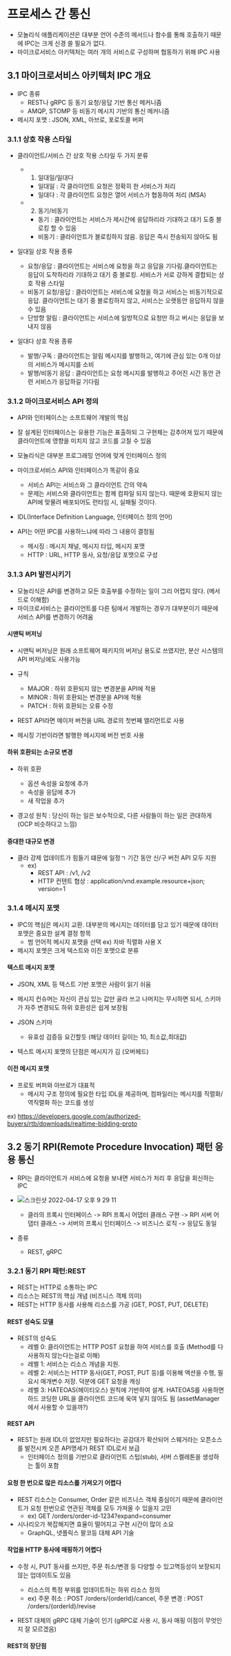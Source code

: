 # 프로세스 간 통신
- 모놀리식 애플리케이션은 대부분 언어 수준의 메서드나 함수를 통해 호출하기 때문에 IPC는 크게 신경 쓸 필요가 없다.
- 마이크로서비스 아키텍처는 여러 개의 서비스로 구성하며 협동하기 위해 IPC 사용

## 3.1 마이크로서비스 아키텍처 IPC 개요
- IPC 종류
  - REST나 gRPC 등 동기 요청/응답 기반 통신 메커니즘
  - AMQP, STOMP 등 비동기 메시지 기반의 통신 메커니즘
- 메시지 포맷 : JSON, XML, 아브로, 포로토콜 버퍼

### 3.1.1 상호 작용 스타일
- 클라이언트/서비스 간 상호 작용 스타일 두 가지 분류
  - 1) 일대일/일대다
    - 일대일 : 각 클라이언트 요청은 정확히 한 서비스가 처리
    - 일대다 : 각 클라이언트 요청은 열어 서비스가 협동하여 처리 (MSA) 
  - 2) 동기/비동기 
    - 동기 : 클라이언트는 서비스가 제시간에 응답하리라 기대하고 대기 도중 블로킹 할 수 있음
    - 비동기 : 클라이언트가 블로킹하지 않음. 응답은 즉시 전송되지 않아도 됨 

- 일대일 상호 작용 종류
  - 요청/응답 : 클라이언트는 서비스에 요청을 하고 응답을 기다림.클라이언트는 응답이 도착하리라 기대하고 대기 중 블로킹. 서비스가 서로 강하게 결합되는 상호 작용 스타일
  - 비동기 요청/응답 : 클라이언트는 서비스에 요청을 하고 서비스는 비동기적으로 응답. 클라이언트는 대기 중 블로킹하지 않고, 서비스는 오랫동안 응답하지 않을 수 있음 
  - 단방향 알림 : 클라이언트는 서비스에 일방적으로 요청만 하고 버시는 응답을 보내지 않음

- 일대다 상호 작용 종류
  - 발행/구독 : 클라이언트는 알림 메시지를 발행하고, 여기에 관심 있는 0개 이상의 서비스가 메시지를 소비
  - 발행/비동기 응답 : 클라이언트는 요청 메시지를 발행하고 주어진 시간 동안 관련 서비스가 응답하길 기다림

### 3.1.2 마이크로서비스 API 정의
- API와 인터페이스는 소프트웨어 개발의 핵심
- 잘 설계된 인터페이스는 유용한 기능은 표출하되 그 구현체는 감추어져 있기 때문에 클라이언트에 영향을 미치지 않고 코드를 고칠 수 있음

- 모놀리식은 대부분 프로그래밍 언어에 맞게 인터페이스 정의
- 마이크로서비스 API와 인터페이스가 똑같이 중요
  - 서비스 API는 서비스와 그 클라이언트 간의 약속
  - 문제는 서비스와 클라이언트는 함께 컴파일 되지 않는다. 때문에 호환되지 않는 API에 맞물려 배포되어도 런타임 시, 실패될 것이다.

- IDL(Interface Definition Language, 인터페이스 정의 언어)

- API는 어떤 IPC를 사용하느냐에 따라 그 내용이 결정됨
  - 메시징 : 메시지 채널, 메시지 타입, 메시지 포맷
  - HTTP : URL, HTTP 동사, 요청/응답 포맷으로 구성

### 3.1.3 API 발전시키기
- 모놀리식은 API를 변경하고 모든 호출부를 수정하는 일이 그리 어렵지 않다. (메서드로 이해함)
- 마이크로서비스는 클라이언트를 다른 팀에서 개발하는 경우가 대부분이기 때문에 서비스 API를 변경하기 어려움

#### 시맨틱 버저닝
- 시맨틱 버저닝은 원래 소프트웨어 패키지의 버저닝 용도로 쓰였지만, 분산 시스템의 API 버저닝에도 사용가능
- 규칙
  - MAJOR : 하위 호환되지 않는 변경분을 API에 적용 
  - MINOR : 하위 호환되는 변경분을 API에 적용
  - PATCH : 하위 호환되는 오류 수정

- REST API라면 메이저 버전을 URL 경로의 첫번째 엘리먼트로 사용
- 메시징 기반이라면 발행한 메시지에 버전 번호 사용

#### 하위 호환되는 소규모 변경
- 하위 호환
  - 옵션 속성을 요청에 추가
  - 속성을 응답에 추가
  - 새 작업을 추가

- 경고성 원칙 : 당신이 하는 일은 보수적으로, 다른 사람들이 하는 일은 관대하게 (OCP 비슷하다고 느낌)

#### 중대한 대규모 변경
- 클라 강제 업데이트가 힘들기 떄문에 일정ㄱ 기간 동안 신/구 버전 API 모두 지원
  - ex)
    - REST API : /v1, /v2
    - HTTP 컨텐트 협상 : application/vnd.example.resource+json; version=1

### 3.1.4 메시지 포맷
- IPC의 핵심은 메시지 교환. 대부분의 메시지는 데이터를 담고 있기 때문에 데이터 포맷은 중요한 설계 결정 항목
  - 범 언어적 메시지 포맷을 선택 ex) 자바 직렬화 사용 X 
- 메시지 포멧은 크게 텍스트와 이진 포맷으로 분류

#### 텍스트 메시지 포맷
- JSON, XML 등 텍스트 기반 포맷은 사람이 읽기 쉬움
- 메시지 컨슈머는 자신이 관심 있는 값만 골라 쓰고 나머지는 무시하면 되서, 스키마가 자주 변경되도 하위 호환성은 쉽게 보장됨

- JSON 스키마
  - 유효성 검증등 요긴할듯 (해당 데이터 길이는 10, 최소값,최대값)

- 텍스트 메시지 포맷의 단점은 메시지가 김 (오버헤드)

#### 이전 메시지 포맷
- 프로토 버퍼와 아브로가 대표적
  - 메시지 구조 정의에 필요한 타입 IDL을 제공하며, 컴파일러는 메시지를 직렬화/역직렬화 하는 코드를 생성

ex) https://developers.google.com/authorized-buyers/rtb/downloads/realtime-bidding-proto

## 3.2 동기 RPI(Remote Procedure Invocation) 패턴 응용 통신
- RPI는 클라이언트가 서비스에 요청을 보내면 서비스가 처리 후 응답을 회신하는 IPC
- ![스크린샷 2022-04-17 오후 9 29 11](https://user-images.githubusercontent.com/7076334/163714296-01a5dbaf-a1ae-4105-a383-03db713bddf6.png)
  - 클라의 프록시 인터페이스 -> RPI 프록시 어댑터 클래스 구현 -> RPI 서버 어댑터 클래스 -> 서버의 프록시 인터페이스 -> 비즈니스 로직 -> 응답도 동일

- 종류
  - REST, gRPC 

### 3.2.1 동기 RPI 패턴:REST
- REST는 HTTP로 소통하는 IPC
- 리소스는 REST의 핵심 개념 (비즈니스 객체 의미)
- REST는 HTTP 동사를 사용해 리소스를 가공 (GET, POST, PUT, DELETE)

#### REST 성숙도 모델
- REST의 성숙도
  - 레벨 0: 클라이언트는 HTTP POST 요청을 하여 서비스를 호출 (Method를 다 사용하지 않는다는걸로 이해)
  - 레벨 1: 서비스는 리소스 개념을 지원. 
  - 레벨 2: 서비스는 HTTP 동사(GET, POST, PUT 등)를 이용해 액션을 수행, 필요시 매개변수 저장. 덕분에 GET 요청을 캐싱
  - 레벨 3: HATEOAS(헤이티오스) 원칙에 기반하여 설계. HATEOAS를 사용하면 하드 코딩한 URL을 클라이언트 코드에 욱여 넣지 않아도 됨 (assetManager 에서 사용할 수 있을까?)

#### REST API
- REST는 원래 IDL이 없었지만 필요하다는 공감대가 확산되어 스웨거라는 오픈소스를 발전시켜 오픈 API명세가 REST IDL로서 보급
  - 인터페이스 정의를 기반으로 클라이언트 스텁(stub), 서버 스켈레톤을 생성하는 툴이 포함

#### 요청 한 번으로 많은 리소스를 가져오기 어렵다
- REST 리소스는 Consumer, Order 같은 비즈니스 객체 중심이기 때문에 클라이언트가 요청 한번으로 연관된 객체를 모두 가져올 수 있을지 고민
  - ex) GET /orders/order-id-1234?expand=consumer
- 시나리오가 복잡해지면 효율이 떨어지고 구현 시간이 많이 소요
  - GraphQL, 넷플릭스 팔코등 대체 API 기술 

#### 작업을 HTTP 동사에 매핑하기 어렵다
- 수정 시, PUT 동사를 쓰지만, 주문 취소/변경 등 다양할 수 있고멱등성이 보장되지 않는 업데이트도 있음
  - 리소스의 특정 부위를 업데이트하는 하위 리소스 정의
  - ex) 주문 취소 : POST /orders/{orderId}/cancel, 주문 변경 : POST /orders/{orderId}/revise 

- REST 대체의 gRPC 대체 기술이 인기 (gRPC로 사용 시, 동사 매핑 이점이 무엇인지 잘 모르겠음)
 
#### REST의 장단점


